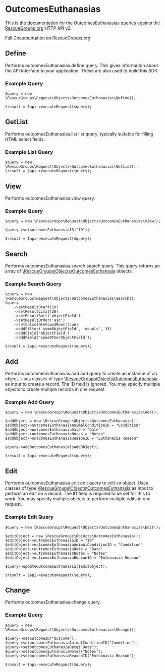 # OutcomesEuthanasias

This is the documentation for the OutcomesEuthanasias queries against the [RescueGroups.org](https://www.rescuegroups.org/) HTTP API v2.

[Full Documentation on RescueGroups.org](https://userguide.rescuegroups.org/display/APIDG/Object+definitions#Objectdefinitions-outcomesEuthanasias)

## Define
Performs outcomesEuthanasias.define query. This gives information about the API interface to your application. These are also used to build this SDK.

### Example Query

    $query = new \RescueGroups\Request\Objects\OutcomesEuthanasias\Define();

    $result = $api->executeRequest($query);
## GetList
Performs outcomesEuthanasias.list list query, typically suitable for filling HTML select fields.

### Example List Query

    $query = new \RescueGroups\Request\Objects\OutcomesEuthanasias\GetList();
    $result = $api->executeRequest($query);
## View
Performs outcomesEuthanasias.view query.

### Example Query

    $query = new \RescueGroups\Request\Objects\OutcomesEuthanasias\View();

    $query->setoutcomesEuthanasiaID("ID");

    $result = $api->executeRequest($query);

## Search
Performs outcomesEuthanasias.search search query. This query returns an array of [\RescueGroups\Objects\OutcomesEuthanasia](../../../src/Objects/OutcomesEuthanasia.php) objects.

### Example Search Query

    $query = new \RescueGroups\Request\Objects\OutcomesEuthanasias\Search();
    $query
        ->setResultStart(10)
        ->setResultLimit(20)
        ->setResultSort('objectField')
        ->setResultOrder('asc')
        ->setCalculateFoundRows(true)
        ->addFilter('someObjectField', 'equals', 33)
        ->addField('objectField')
        ->addField('someOtherObjectField');

    $result = $api->executeRequest($query);
## Add
Performs outcomesEuthanasias.add add query to create an instance of an object. Uses classes of type [\RescueGroups\Objects\OutcomesEuthanasia](../../../src/Objects/OutcomesEuthanasia.php) as input to create a record. The ID field is ignored. You may specify multiple objects to create multiple records in one request.

### Example Add Query

    $query = new \RescueGroups\Request\Objects\OutcomesEuthanasias\Add();

    $addObject = new \RescueGroups\Objects\OutcomesEuthanasia();
    $addObject->outcomesEuthanasiaAnimalConditionID = "Condition"
    $addObject->outcomesEuthanasiaDate = "Date"
    $addObject->outcomesEuthanasiaNotes = "Notes"
    $addObject->outcomesEuthanasiaReasonID = "Euthanasia Reason"

    $query->addOutcomesEuthanasia($addObject);

    $result = $api->executeRequest($query);
## Edit
Performs outcomesEuthanasias.edit edit query to edit an object. Uses classes of type [\RescueGroups\Objects\OutcomesEuthanasia](../../../src/Objects/OutcomesEuthanasia.php) as input to perform an edit on a record. The ID field is required to be set for this to work. You may specify multiple objects to perform multiple edits in one request.

### Example Edit Query

    $query = new \RescueGroups\Request\Objects\OutcomesEuthanasias\Edit();

    $editObject = new \RescueGroups\Objects\OutcomesEuthanasia();
    $editObject->outcomesEuthanasiaID = "ID"
    $editObject->outcomesEuthanasiaAnimalConditionID = "Condition"
    $editObject->outcomesEuthanasiaDate = "Date"
    $editObject->outcomesEuthanasiaNotes = "Notes"
    $editObject->outcomesEuthanasiaReasonID = "Euthanasia Reason"

    $query->updateOutcomesEuthanasia($editObject);

    $result = $api->executeRequest($query);
## Change
Performs outcomesEuthanasias.change query.

### Example Query

    $query = new \RescueGroups\Request\Objects\OutcomesEuthanasias\Change();

    $query->setoutcomeID("Outcome");
    $query->setoutcomesEuthanasiaAnimalConditionID("Condition");
    $query->setoutcomesEuthanasiaDate("Date");
    $query->setoutcomesEuthanasiaNotes("Notes");
    $query->setoutcomesEuthanasiaReasonID("Euthanasia Reason");

    $result = $api->executeRequest($query);

